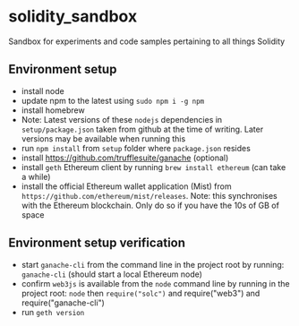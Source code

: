 # solidity_sandbox
Sandbox for experiments and code samples pertaining to all things Solidity

## Environment setup
- install node
- update npm to the latest using `sudo npm i -g npm`
- install homebrew
- Note: Latest versions of these `nodejs` dependencies in `setup/package.json` taken from github at the time of writing. Later versions may be available when running this
- run `npm install` from `setup` folder where `package.json` resides
- install https://github.com/trufflesuite/ganache (optional)
- install `geth` Ethereum client by running `brew install ethereum` (can take a while)
- install the official Ethereum wallet application (Mist) from `https://github.com/ethereum/mist/releases`. Note: this synchronises with the Ethereum blockchain. Only do so if you have the 10s of GB of space


## Environment setup verification
- start `ganache-cli` from the command line in the project root by running: `ganache-cli` (should start a local Ethereum node)
- confirm `web3js` is available from the `node` command line by running in the project root: `node` then `require("solc")` and require("web3") and require("ganache-cli")
- run `geth version`